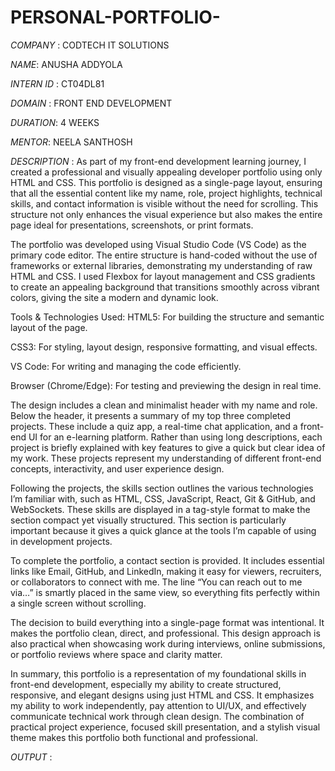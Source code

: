 # PERSONAL-PORTFOLIO-

*COMPANY* : CODTECH IT SOLUTIONS

*NAME*: ANUSHA ADDYOLA

*INTERN ID* : CT04DL81

*DOMAIN* : FRONT END DEVELOPMENT

*DURATION*: 4 WEEKS

*MENTOR*: NEELA SANTHOSH

*DESCRIPTION* : 
As part of my front-end development learning journey, I created a professional and visually appealing developer portfolio using only HTML and CSS. This portfolio is designed as a single-page layout, ensuring that all the essential content like my name, role, project highlights, technical skills, and contact information is visible without the need for scrolling. This structure not only enhances the visual experience but also makes the entire page ideal for presentations, screenshots, or print formats.

The portfolio was developed using Visual Studio Code (VS Code) as the primary code editor. The entire structure is hand-coded without the use of frameworks or external libraries, demonstrating my understanding of raw HTML and CSS. I used Flexbox for layout management and CSS gradients to create an appealing background that transitions smoothly across vibrant colors, giving the site a modern and dynamic look.

Tools & Technologies Used:
HTML5: For building the structure and semantic layout of the page.

CSS3: For styling, layout design, responsive formatting, and visual effects.

VS Code: For writing and managing the code efficiently.

Browser (Chrome/Edge): For testing and previewing the design in real time.

The design includes a clean and minimalist header with my name and role. Below the header, it presents a summary of my top three completed projects. These include a quiz app, a real-time chat application, and a front-end UI for an e-learning platform. Rather than using long descriptions, each project is briefly explained with key features to give a quick but clear idea of my work. These projects represent my understanding of different front-end concepts, interactivity, and user experience design.

Following the projects, the skills section outlines the various technologies I’m familiar with, such as HTML, CSS, JavaScript, React, Git & GitHub, and WebSockets. These skills are displayed in a tag-style format to make the section compact yet visually structured. This section is particularly important because it gives a quick glance at the tools I’m capable of using in development projects.

To complete the portfolio, a contact section is provided. It includes essential links like Email, GitHub, and LinkedIn, making it easy for viewers, recruiters, or collaborators to connect with me. The line “You can reach out to me via…” is smartly placed in the same view, so everything fits perfectly within a single screen without scrolling.

The decision to build everything into a single-page format was intentional. It makes the portfolio clean, direct, and professional. This design approach is also practical when showcasing work during interviews, online submissions, or portfolio reviews where space and clarity matter.

In summary, this portfolio is a representation of my foundational skills in front-end development, especially my ability to create structured, responsive, and elegant designs using just HTML and CSS. It emphasizes my ability to work independently, pay attention to UI/UX, and effectively communicate technical work through clean design. The combination of practical project experience, focused skill presentation, and a stylish visual theme makes this portfolio both functional and professional.


*OUTPUT* :
